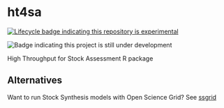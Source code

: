 # ht4sa

[![Lifecycle badge indicating this repository is experimental](https://img.shields.io/badge/lifecycle-experimental-orange.svg)](https://lifecycle.r-lib.org/articles/stages.html) 

![Badge indicating this project is still under development](https://img.shields.io/badge/status-In%20Development-red.svg)

High Throughput for Stock Assessment R package

## Alternatives

Want to run Stock Synthesis models with Open Science Grid? See [ssgrid](https://n-ducharmebarth-noaa.github.io/ssgrid/)
